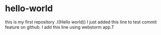 # hello-world
this is my first repository .((Hello world))
I just added this line to test commit feature on github.
I add this line using webstorm app.T
